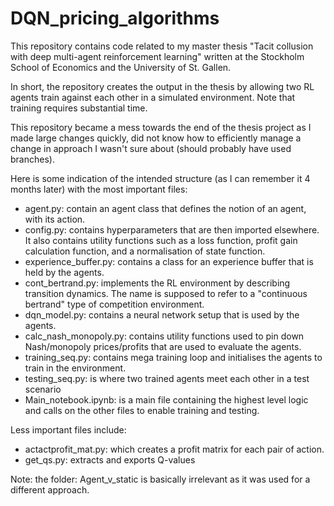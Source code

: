 # DQN_pricing_algorithms
This repository contains code related to my master thesis "Tacit collusion with deep multi-agent reinforcement learning" written at the Stockholm School of Economics and the University of St. Gallen.

In short, the repository creates the output in the thesis by allowing two RL agents train against each other in a simulated environment. Note that training requires substantial time.

This repository became a mess towards the end of the thesis project as I made large changes quickly, did not know how to efficiently manage a change in approach I wasn't sure about (should probably have used branches).

Here is some indication of the intended structure (as I can remember it 4 months later) with the most important files:

* agent.py: contain an agent class that defines the notion of an agent, with its action.
* config.py: contains hyperparameters that are then imported elsewhere. It also contains utility functions such as a loss function, profit gain calculation function, and a normalisation of state function.
* experience_buffer.py: contains a class for an experience buffer that is held by the agents.
* cont_bertrand.py: implements the RL environment by describing transition dynamics. The name is supposed to refer to a "continuous bertrand" type of competition environment.
* dqn_model.py: contains a neural network setup that is used by the agents.
* calc_nash_monopoly.py: contains utility functions used to pin down Nash/monopoly prices/profits that are used to evaluate the agents. 
* training_seq.py: contains mega training loop and initialises the agents to train in the environment.
* testing_seq.py: is where two trained agents meet each other in a test scenario
* Main_notebook.ipynb: is a main file containing the highest level logic and calls on the other files to enable training and testing.

Less important files include:
* actactprofit_mat.py: which creates a profit matrix for each pair of action.
* get_qs.py: extracts and exports Q-values


Note: the folder: Agent_v_static is basically irrelevant as it was used for a different approach.
